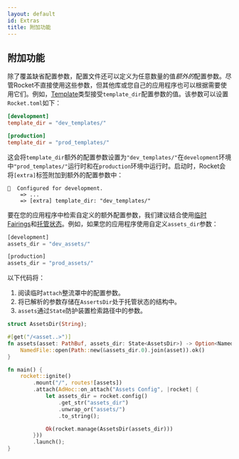 ```yaml
---
layout: default
id: Extras
title: 附加功能
---
```


## 附加功能

除了覆盖缺省配置参数，配置文件还可以定义为任意数量的值*额外的*配置参数。尽管Rocket不直接使用这些参数，但其他库或您自己的应用程序也可以根据需要使用它们。例如，[Template](https://api.rocket.rs/v0.4/rocket_contrib/templates/struct.Template.html)类型接受`template_dir`配置参数的值。该参数可以设置`Rocket.toml`如下：

```toml
[development]
template_dir = "dev_templates/"

[production]
template_dir = "prod_templates/"
```

这会将`template_dir`额外的配置参数设置为`"dev_templates/"`在`development`环境中`"prod_templates/"`运行时和在`production`环境中运行时。启动时，Rocket会将`[extra]`标签附加到额外的配置参数中：

```shell
🔧  Configured for development.
    => ...
    => [extra] template_dir: "dev_templates/"
```

要在您的应用程序中检索自定义的额外配置参数，我们建议结合使用[临时 Fairings](/rocketdoc/Fairings/Ad-Hoc-Fairings.html)和[托管状态](/rocketdoc/State/Managed-State.html)。例如，如果您的应用程序使用自定义`assets_dir`参数：

```rust
[development]
assets_dir = "dev_assets/"

[production]
assets_dir = "prod_assets/"
```

以下代码将：

1. 阅读临时`attach`整流罩中的配置参数。
2. 将已解析的参数存储在`AssertsDir`处于托管状态的结构中。
3. `assets`通过`State`防护装置检索路径中的参数。

```rust
struct AssetsDir(String);

#[get("/<asset..>")]
fn assets(asset: PathBuf, assets_dir: State<AssetsDir>) -> Option<NamedFile> {
    NamedFile::open(Path::new(&assets_dir.0).join(asset)).ok()
}

fn main() {
    rocket::ignite()
        .mount("/", routes![assets])
        .attach(AdHoc::on_attach("Assets Config", |rocket| {
            let assets_dir = rocket.config()
                .get_str("assets_dir")
                .unwrap_or("assets/")
                .to_string();

            Ok(rocket.manage(AssetsDir(assets_dir)))
        }))
        .launch();
}
```

